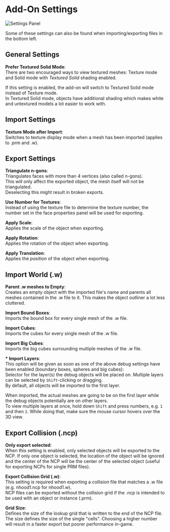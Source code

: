 # Add-On Settings

![Settings Panel](./tools-panel/img/settings.png)

Some of these settings can also be found when importing/exporting files in the bottom left.

## General Settings

**Prefer Textured Solid Mode**:  
There are two encouraged ways to view textured meshes: Texture mode and Solid mode with *Textured Solid* shading enabled.

If this setting is enabled, the add-on will switch to Textured Solid mode instead of Texture mode.  
In Textured Solid mode, objects have additional shading which makes white and untextured models a lot easier to work with.

## Import Settings

**Texture Mode after Import**:  
Switches to texture display mode when a mesh has been imported (applies to .prm
and .w).

## Export Settings

**Triangulate n-gons**:  
Triangulates faces with more than 4 vertices (also called n-gons).  
This will only affect the exported object, the mesh itself will not be
triangulated.  
Deselecting this might result in broken exports.

**Use Number for Textures**:  
Instead of using the texture file to determine the texture number, the number
set in the face properties panel will be used for exporting.

**Apply Scale**:  
Applies the scale of the object when exporting.

**Apply Rotation**:  
Applies the rotation of the object when exporting.

**Apply Translation**:  
Applies the *position* of the object when exporting.

## Import World (.w)

**Parent .w meshes to Empty**:  
Creates an empty object with the imported file's name and parents all meshes
contained in the .w file to it. This makes the object outliner a lot less
cluttered.

**Import Bound Boxes**:  
Imports the bound box for every single mesh of the .w file.

**Import Cubes**:  
Imports the cubes for every single mesh of the .w file.

**Import Big Cubes**:  
Imports the big cubes surrounding multiple meshes of the .w file.  

**\* Import Layers**:  
This option will be given as soon as one of the above debug settings have been
enabled (boundary boxes, spheres and big cubes):  
Selector for the layer(s) the debug objects will be placed on. Multiple layers
can be selected by `Shift`-clicking or dragging.  
By default, all objects will be imported to the first layer.

When imported, the actual meshes are going to be on the first layer while the
debug objects potentially are on other layers.  
To view multiple layers at once, hold down `Shift` and press numbers, e.g.
`1` and then `2`. While doing that, make sure the mouse cursor hovers over the 3D view.

## Export Collision (.ncp)

**Only export selected**:  
When this setting is enabled, only selected objects will be exported to the NCP.
If only one object is selected, the location of the object will be ignored and the center
of the NCP will be the center of the selected object (useful for exporting NCPs for single PRM files).

**Export Collision Grid (.w)**:  
This setting is required when exporting a collision file that matches a .w file (e.g. nhood1.ncp for nhood1.w).  
NCP files can be exported without the collision grid if the .ncp is intended to be used with an object or instance (.prm).

**Grid Size**:  
Defines the size of the lookup grid that is written to the end of the NCP file. The size defines the size of the single "cells". Choosing a higher number will result in a faster export but poorer performance in-game.